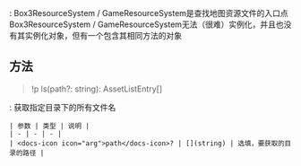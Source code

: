 :   <docs-def>Box3ResourceSystem</docs-def> / <docs-def>GameResourceSystem</docs-def>是查找地图资源文件的入口点  
    <docs-def>Box3ResourceSystem</docs-def> / <docs-def>GameResourceSystem</docs-def>无法（很难）实例化，并且也没有其实例化对象，但有一个包含其相同方法的对象[](resources)

## 方法
> !p ls(path?: string): AssetListEntry[]

:   获取指定目录下的所有文件名

    | 参数 | 类型 | 说明 |
    | - | - | - |
    | <docs-icon icon="arg">path</docs-icon>? | [](string) | 选填，要获取的目录的路径 |

